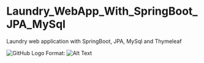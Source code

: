 # Laundry_WebApp_With_SpringBoot_JPA_MySql
Laundry web application with SpringBoot, JPA, MySql and Thymeleaf

![GitHub Logo](/images/login.png)
Format: ![Alt Text](url)
